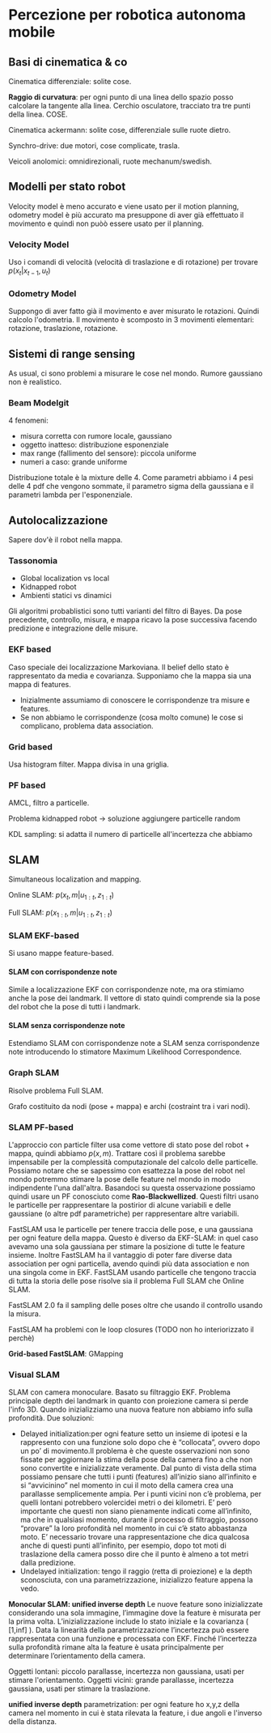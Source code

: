 # Percezione per robotica autonoma mobile

## Basi di cinematica & co

Cinematica differenziale: solite cose.

**Raggio di curvatura**: per ogni punto di una linea dello spazio posso calcolare la tangente alla linea. Cerchio osculatore, tracciato tra tre punti della linea. COSE.

Cinematica ackermann: solite cose, differenziale sulle ruote dietro.

Synchro-drive: due motori, cose complicate, trasla.

Veicoli anolomici: omnidirezionali, ruote mechanum/swedish.

## Modelli per stato robot

Velocity model è meno accurato e viene usato per il motion planning, odometry model è più accurato ma presuppone di aver già effettuato il movimento e quindi non puòò essere usato per il planning.

### Velocity Model

Uso i comandi di velocità (velocità di traslazione e di rotazione) per trovare $p(x_t|x_{t-1}, u_t)$

### Odometry Model

Suppongo di aver fatto già il movimento e aver misurato le rotazioni. Quindi calcolo l'odometria.
Il movimento è scomposto in 3 movimenti elementari: rotazione, traslazione, rotazione.
  
## Sistemi di range sensing

As usual, ci sono problemi a misurare le cose nel mondo. Rumore gaussiano non è realistico.

### Beam Modelgit

4 fenomeni:

- misura corretta con rumore locale, gaussiano
- oggetto inatteso: distribuzione esponenziale
- max range (fallimento del sensore): piccola uniforme
- numeri a caso: grande uniforme

Distribuzione totale è la mixture delle 4.
Come parametri abbiamo i 4 pesi delle 4 pdf che vengono sommate, il parametro sigma della gaussiana e il parametri lambda per l'esponenziale.

## Autolocalizzazione

Sapere dov'è il robot nella mappa.

### Tassonomia

- Global localization vs local
- Kidnapped robot
- Ambienti statici vs dinamici

Gli algoritmi probablistici sono tutti varianti del filtro di Bayes.
Da pose precedente, controllo, misura, e mappa ricavo la pose successiva facendo predizione e integrazione delle misure.

### EKF based
Caso speciale dei localizzazione Markoviana.
Il belief dello stato è rappresentato da media e covarianza.
Supponiamo che la mappa sia una mappa di features.

- Inizialmente assumiamo di conoscere le corrispondenze tra misure e features.
- Se non abbiamo le corrispondenze (cosa molto comune) le cose si complicano, problema data association.

### Grid based

Usa histogram filter. Mappa divisa in una griglia.

### PF based

AMCL, filtro a particelle.

Problema kidnapped robot -> soluzione aggiungere particelle random

KDL sampling: si adatta il numero di particelle all'incertezza che abbiamo

## SLAM

Simultaneous localization and mapping.

Online SLAM: $p(x_t,m | u_{1:t}, z_{1:t})$

Full SLAM: $p(x_{1:t},m | u_{1:t}, z_{1:t})$

### SLAM EKF-based

Si usano mappe feature-based.

#### SLAM con corrispondenze note

Simile a localizzazione EKF con corrispondenze note, ma ora stimiamo anche la pose dei landmark.
Il vettore di stato quindi comprende sia la pose del robot che la pose di tutti i landmark.

#### SLAM senza corrispondenze note

Estendiamo SLAM con corrispondenze note a SLAM senza corrispondenze note introducendo lo stimatore Maximum Likelihood Correspondence.

### Graph SLAM

Risolve problema Full SLAM.

Grafo costituito da nodi (pose + mappa) e archi (costraint tra i vari nodi).

### SLAM PF-based

L'approccio con particle filter usa come vettore di stato pose del robot + mappa, quindi abbiamo $p(x,m)$.
Trattare così il problema sarebbe impensabile per la complessità computazionale del calcolo delle particelle. Possiamo notare che se sapessimo con esattezza la pose del robot nel mondo potremmo stimare la pose delle feature nel mondo in modo indipendente l'una dall'altra.
Basandoci su questa osservazione possiamo quindi usare un PF conosciuto come **Rao-Blackwellized**. Questi filtri usano le particelle per rappresentare la postirior di alcune variabili e delle gaussiane (o altre pdf parametriche) per rappresentare altre variabili.

FastSLAM usa le particelle per tenere traccia delle pose, e una gaussiana per ogni feature della mappa. Questo è diverso da EKF-SLAM: in quel caso avevamo una sola gaussiana per stimare la posizione di tutte le feature insieme. Inoltre FastSLAM ha il vantaggio di poter fare diverse data association per ogni particella, avendo quindi più data association e non una singola come in EKF.
FastSLAM usando particelle che tengono traccia di tutta la storia delle pose risolve sia il problema Full SLAM che Online SLAM.

FastSLAM 2.0 fa il sampling delle poses oltre che usando il controllo usando la misura.

FastSLAM ha problemi con le loop closures (TODO non ho interiorizzato il perchè)

**Grid-based FastSLAM**: GMapping

### Visual SLAM

SLAM con camera monoculare. Basato su filtraggio EKF. 
Problema principale depth dei landmark in quanto con proiezione camera si perde l'info 3D.
Quando inizializziamo una nuova feature non abbiamo info sulla profondità. Due soluzioni:

- Delayed initialization:per ogni feature setto un insieme di ipotesi e la rappresento con una funzione solo dopo che è
“collocata”, ovvero dopo un po’ di movimento.Il problema è che queste osservazioni non sono fissate per aggiornare la stima della pose
della camera fino a che non sono convertite e inizializzate veramente. Dal punto di vista della stima possiamo pensare che tutti i punti (features) all’inizio siano all’infinito e si “avvicinino” nel momento in cui il moto della camera crea una parallasse semplicemente ampia. 
Per i punti vicini non c’è problema, per quelli lontani potrebbero volercidei metri o dei kilometri. E’ però importante che questi non siano pienamente indicati come all’infinito, ma che in qualsiasi momento, durante il processo di filtraggio, possono “provare” la loro profondità nel momento in cui c’è stato abbastanza moto. E’ necessario trovare una rappresentazione che dica qualcosa anche di questi punti all’infinito, per esempio, dopo tot moti di traslazione della camera posso dire che il punto è almeno a tot metri dalla predizione.
- Undelayed initialization: tengo il raggio (retta di proiezione) e la depth sconosciuta, con una parametrizzazione, inizializzo feature appena la vedo.

**Monocular SLAM: unified inverse depth**
Le nuove feature sono inizializzate considerando una sola immagine, l’immagine dove la feature è misurata per la prima volta.
L’inizializzazione include lo stato iniziale e la covarianza ( [1,inf] ). Data la linearità della parametrizzazione l’incertezza può essere rappresentata con una funzione e processata con EKF. Finché l’incertezza sulla profondità rimane alta la feature è usata principalmente per determinare l’orientamento della camera.

Oggetti lontani: piccolo parallasse, incertezza non gaussiana, usati per stimare l'orientamento.
Oggetti vicini: grande parallasse, incertezza gaussiana, usati per stimare la traslazione.

**unified inverse depth** parametrization: per ogni feature ho x,y,z della camera nel momento in cui è stata rilevata la feature, i due angoli e l'inverso della distanza. 